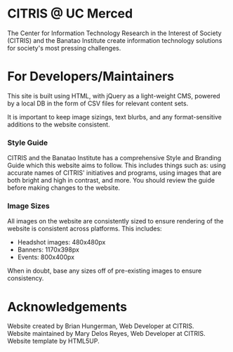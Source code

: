 # CITRIS @ UC Merced

The Center for Information Technology Research in the Interest of Society (CITRIS) and the Banatao Institute create information technology solutions for society's most pressing challenges. 

# For Developers/Maintainers

This site is built using HTML, with jQuery as a light-weight CMS, powered by a local DB in the form of CSV files for relevant content sets.

It is important to keep image sizings, text blurbs, and any format-sensitive additions to the website consistent. 

### Style Guide

CITRIS and the Banatao Institute has a comprehensive Style and Branding Guide which this website aims to follow. This includes things such as: using accurate names of CITRIS' initiatives and programs, using images that are both bright and high in contrast, and more. You should review the guide before making changes to the website.

### Image Sizes

All images on the website are consistently sized to ensure rendering of the website is consistent across platforms. This includes:

- Headshot images: 480x480px
- Banners: 1170x398px
- Events: 800x400px

When in doubt, base any sizes off of pre-existing images to ensure consistency.

# Acknowledgements 

Website created by Brian Hungerman, Web Developer at CITRIS. <br>
Website maintained by Mary Delos Reyes, Web Developer at CITRIS. <br>
Website template by HTML5UP.